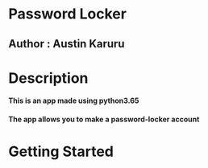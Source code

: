 # Password Locker

## Author : Austin Karuru

# Description

#### This is an app made using python3.65

#### The app allows you to make a password-locker account

# Getting Started

####
